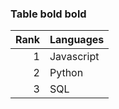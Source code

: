 ### Table __bold__ **bold**
| Rank | Languages |
|-----:|-----------|
|     1| Javascript|
|     2| Python    |
|     3| SQL       |
